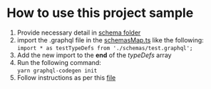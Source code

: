 # How to use this project sample

1. Provide necessary detail in [schema folder](./src/graphql/schemas/)
2. import the .graphql file in the [schemasMap.ts](./src/graphql/schemasMap.ts) like the following:<br/>
   `import * as testTypeDefs from './schemas/test.graphql';`
3. Add the new import to the **end** of the _typeDefs_ array
4. Run the following command:<br/>
   `yarn graphql-codegen init`
5. Follow instructions as per this [file](/how-to-generate-typed-resolvers.md)
